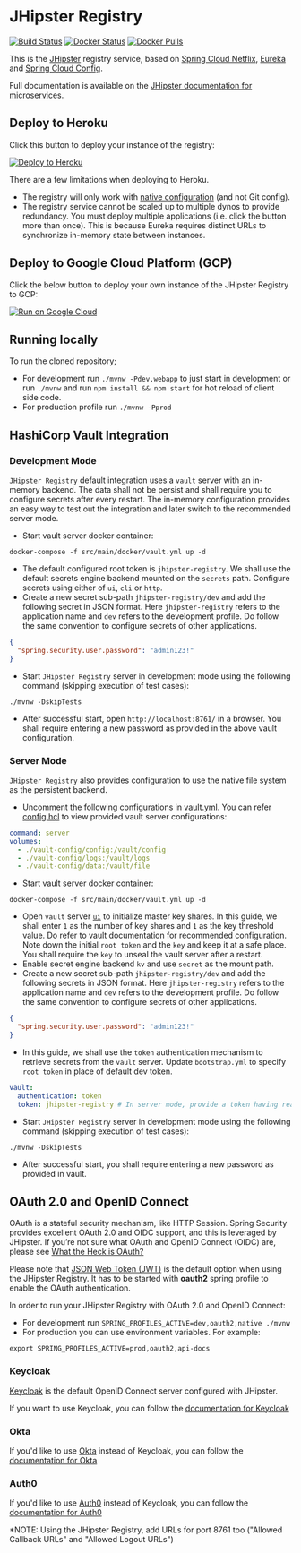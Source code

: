 # JHipster Registry

[![Build Status][github-actions-build]][github-actions-url] [![Docker Status][github-actions-docker]][github-actions-url] [![Docker Pulls](https://img.shields.io/docker/pulls/jhipster/jhipster-registry.svg)](https://hub.docker.com/r/jhipster/jhipster-registry/)

This is the [JHipster](https://www.jhipster.tech/) registry service, based on [Spring Cloud Netflix](https://cloud.spring.io/spring-cloud-netflix/), [Eureka](https://github.com/Netflix/eureka) and [Spring Cloud Config](https://cloud.spring.io/spring-cloud-config/).

Full documentation is available on the [JHipster documentation for microservices](https://www.jhipster.tech/microservices-architecture).

## Deploy to Heroku

Click this button to deploy your  instance of the registry:

[![Deploy to Heroku](https://www.herokucdn.com/deploy/button.png)](https://heroku.com/deploy)

There are a few limitations when deploying to Heroku.

- The registry will only work with [native configuration](https://www.jhipster.tech/jhipster-registry/#spring-cloud-config) (and not Git config).
- The registry service cannot be scaled up to multiple dynos to provide redundancy. You must deploy multiple applications (i.e. click the button more than once). This is because Eureka requires distinct URLs to synchronize in-memory state between instances.

## Deploy to Google Cloud Platform (GCP)

Click the below button to deploy your own instance of the JHipster Registry to GCP:

[![Run on Google Cloud](https://deploy.cloud.run/button.svg)](https://deploy.cloud.run)

## Running locally

To run the cloned repository;

- For development run `./mvnw -Pdev,webapp` to just start in development or run `./mvnw` and run `npm install && npm start` for hot reload of client side code.
- For production profile run `./mvnw -Pprod`

[github-actions-build]: https://github.com/jhipster/jhipster-registry/workflows/Build/badge.svg
[github-actions-docker]: https://github.com/jhipster/jhipster-registry/workflows/Docker%20Image/badge.svg
[github-actions-url]: https://github.com/jhipster/jhipster-registry/actions

## HashiCorp Vault Integration

### Development Mode

`JHipster Registry` default integration uses a `vault` server with an in-memory backend. The data shall not be persist and shall require you to configure secrets after every restart. The in-memory configuration provides an easy way to test out the integration and later switch to the recommended server mode.

- Start vault server docker container:

```shell
docker-compose -f src/main/docker/vault.yml up -d
```

- The default configured root token is `jhipster-registry`. We shall use the default secrets engine backend mounted on the `secrets` path. Configure secrets using either of `ui`, `cli` or `http`.
- Create a new secret sub-path `jhipster-registry/dev` and add the following secret in JSON format. Here `jhipster-registry` refers to the application name and `dev` refers to the development profile. Do follow the same convention to configure secrets of other applications.

```json
{
  "spring.security.user.password": "admin123!"
}
```

- Start `JHipster Registry` server in development mode using the following command (skipping execution of test cases):

```shell
./mvnw -DskipTests
```

- After successful start, open `http://localhost:8761/` in a browser. You shall require entering a new password as provided in the above vault configuration.

### Server Mode

`JHipster Registry` also provides configuration to use the native file system as the persistent backend.

- Uncomment the following configurations in [vault.yml](src/main/docker/vault.yml). You can refer [config.hcl](src/main/docker/vault-config/config/config.hcl) to view provided vault server configurations:

```yml
command: server
volumes:
  - ./vault-config/config:/vault/config
  - ./vault-config/logs:/vault/logs
  - ./vault-config/data:/vault/file
```

- Start vault server docker container:

```shell
docker-compose -f src/main/docker/vault.yml up -d
```

- Open `vault` server [`ui`](http://localhost:8200/ui/vault/init) to initialize master key shares. In this guide, we shall enter `1` as the number of key shares and `1` as the key threshold value. Do refer to vault documentation for recommended configuration. Note down the initial `root token` and the `key` and keep it at a safe place. You shall require the `key` to unseal the vault server after a restart.
- Enable secret engine backend `kv` and use `secret` as the mount path.
- Create a new secret sub-path `jhipster-registry/dev` and add the following secrets in JSON format. Here `jhipster-registry` refers to the application name and `dev` refers to the development profile. Do follow the same convention to configure secrets of other applications.

```json
{
  "spring.security.user.password": "admin123!"
}
```

- In this guide, we shall use the `token` authentication mechanism to retrieve secrets from the `vault` server. Update `bootstrap.yml` to specify `root token` in place of default dev token.

```yaml
vault:
  authentication: token
  token: jhipster-registry # In server mode, provide a token having read access on secrets
```

- Start `JHipster Registry` server in development mode using the following command (skipping execution of test cases):

```shell
./mvnw -DskipTests
```

- After successful start, you shall require entering a new password as provided in vault.

## OAuth 2.0 and OpenID Connect

OAuth is a stateful security mechanism, like HTTP Session. Spring Security provides excellent OAuth 2.0 and OIDC support, and this is leveraged by JHipster. If you’re not sure what OAuth and OpenID Connect (OIDC) are, please see [What the Heck is OAuth?](https://developer.okta.com/blog/2017/06/21/what-the-heck-is-oauth)

Please note that [JSON Web Token (JWT)](https://jwt.io/) is the default option when using the JHipster Registry. It has to be started with **oauth2** spring profile to enable the OAuth authentication.

In order to run your JHipster Registry with OAuth 2.0 and OpenID Connect:

- For development run `SPRING_PROFILES_ACTIVE=dev,oauth2,native ./mvnw`
- For production you can use environment variables. For example:

```
export SPRING_PROFILES_ACTIVE=prod,oauth2,api-docs
```

### Keycloak

[Keycloak](https://www.keycloak.org/) is the default OpenID Connect server configured with JHipster.

If you want to use Keycloak, you can follow the [documentation for Keycloak](https://www.jhipster.tech/security/#keycloak)

### Okta

If you'd like to use [Okta](https://www.okta.com/) instead of Keycloak, you can follow the [documentation for Okta](https://www.jhipster.tech/security/#okta)

### Auth0

If you'd like to use [Auth0](https://auth0.com/) instead of Keycloak, you can follow the [documentation for Auth0](https://www.jhipster.tech/security/#auth0)

\*NOTE: Using the JHipster Registry, add URLs for port 8761 too ("Allowed Callback URLs" and "Allowed Logout URLs")
